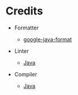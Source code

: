 # Credits

- Formatter
	- [google-java-format](https://github.com/google/google-java-format)

- Linter
	- [Java](https://docs.oracle.com/en/java/javase/11/)

- Compiler
	- [Java](https://docs.oracle.com/en/java/javase/11/)
